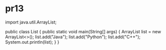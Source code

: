 # pr13
import java.util.ArrayList;

public class List {
  public static void main(String[] args) {
    ArrayList<String> list = new ArrayList<>();
    list.add("Java");
    list.add("Python");
    list.add("C++");
    System.out.println(list);
  }
}
